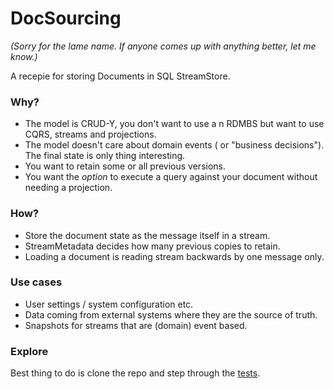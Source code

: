 # DocSourcing

_(Sorry for the lame name. If anyone comes up with anything better, let me know.)_

A recepie for storing Documents in SQL StreamStore. 

### Why?

 - The model is CRUD-Y, you don't want to use a n RDMBS but want to use CQRS, streams and projections.
 - The model doesn't care about domain events ( or "business decisions"). The final state is only thing interesting.
 - You want to retain some or all previous versions.
 - You want the _option_ to execute a query against your document without needing a projection.
 
### How?

 - Store the document state as the message itself in a stream.
 - StreamMetadata decides how many previous copies to retain.
 - Loading a document is reading stream backwards by one message only.
 
### Use cases

 - User settings / system configuration etc.
 - Data coming from external systems where they are the source of truth.
 - Snapshots for streams that are (domain) event based.
 
### Explore

Best thing to do is clone the repo and step through the [tests](https://github.com/damianh/DocSourcing/blob/master/DocSourcing.Tests/FooDocTests.cs).
